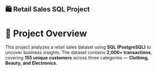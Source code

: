 ## 🛍️ Retail Sales SQL Project
# 📌 Project Overview
This project analyzes a retail sales dataset using **SQL (PostgreSQL)** to uncover business insights. The dataset contains **2,000+ transactions**, covering **155 unique customers** across three categories — **Clothing, Beauty, and Electronics**.
